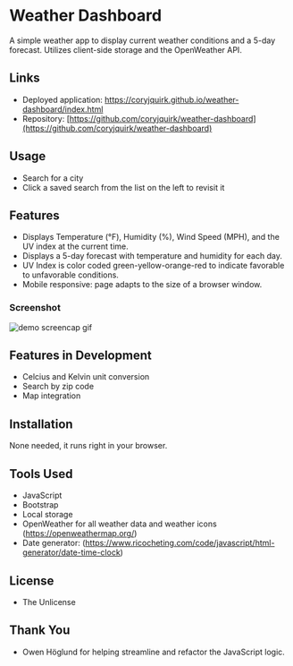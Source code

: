 # Weather Dashboard
A simple weather app to display current weather conditions and a 5-day forecast. Utilizes client-side storage and the OpenWeather API.

## Links
* Deployed application: https://coryjquirk.github.io/weather-dashboard/index.html
* Repository: [https://github.com/coryjquirk/weather-dashboard](https://github.com/coryjquirk/weather-dashboard)

## Usage
* Search for a city
* Click a saved search from the list on the left to revisit it

## Features
* Displays Temperature (°F), Humidity (%), Wind Speed (MPH), and the UV index at the current time.
* Displays a 5-day forecast with temperature and humidity for each day.
* UV Index is color coded green-yellow-orange-red to indicate favorable to unfavorable conditions.
* Mobile responsive: page adapts to the size of a browser window.

### Screenshot
<img src="https://coryjquirk.github.io/weather-dashboard/weatherdashboard.gif" alt="demo screencap gif">

## Features in Development
* Celcius and Kelvin unit conversion
* Search by zip code
* Map integration

## Installation
None needed, it runs right in your browser.

## Tools Used
* JavaScript
* Bootstrap
* Local storage
* OpenWeather for all weather data and weather icons (https://openweathermap.org/)
* Date generator: (https://www.ricocheting.com/code/javascript/html-generator/date-time-clock)

## License
* The Unlicense

## Thank You
* Owen Höglund for helping streamline and refactor the JavaScript logic.
